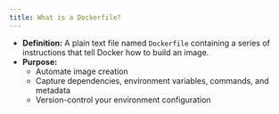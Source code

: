 ```yaml
---
title: What is a Dockerfile?
---
```


- **Definition:** A plain text file named `Dockerfile` containing a series of instructions that tell Docker how to build an image.
- **Purpose:**
  - Automate image creation
  - Capture dependencies, environment variables, commands, and metadata
  - Version-control your environment configuration
